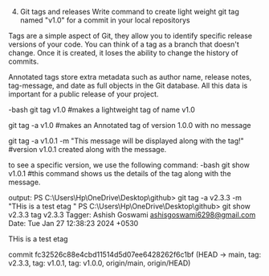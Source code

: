 4. Git tags and releases 
Write command to create light weight git tag named "v1.0" for a commit in your local repositorys


Tags are a simple aspect of Git, they allow you to identify specific release versions of your code. You can think of a tag as a branch that doesn't change. Once it is created, it loses the ability to change the history of commits.

Annotated tags store extra metadata such as author name, release notes, tag-message, and date as full objects in the Git database. All this data is important for a public release of your project.


-bash
git tag v1.0
#makes a lightweight tag of name v1.0

git tag -a v1.0
#makes an Annotated tag of version 1.0.0 with no message

git tag -a v1.0.1 -m "This message will be displayed along with the tag!"
#version v1.0.1 created along with the message.

to see a specific version, we use the following command:
-bash
git show v1.0.1
#this command shows us the details of the tag along with the message.

output:
PS C:\Users\Hp\OneDrive\Desktop\github> git tag -a v2.3.3 -m "THis is a test etag "
PS C:\Users\Hp\OneDrive\Desktop\github> git show v2.3.3
tag v2.3.3
Tagger: Ashish Goswami <ashisgoswami6298@gmail.com>
Date:   Tue Jan 27 12:38:23 2024 +0530

THis is a test etag

commit fc32526c88e4cbd11514d5d07ee6428262f6c1bf (HEAD -> main, tag: v2.3.3, tag: v1.0.1, tag: v1.0.0, origin/main, origin/HEAD)
